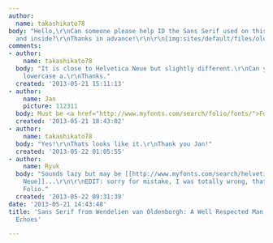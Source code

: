 ```yaml
---
author:
  name: takashikato78
body: "Hello,\r\nCan someone please help ID the Sans Serif used on this book cover
  and inside?\r\nThanks in advance!\r\n\r\n[img:sites/default/files/old-images/A-well-respected-man-e1354337976192-764x1024_4294.jpg]\r\n\r\n[img:sites/default/files/old-images/photo_4355.JPG]\r\n\r\n[img:sites/default/files/old-images/photo2_4954.jpg]\r\n\r\n[img:sites/default/files/old-images/photo3_4882.jpg]"
comments:
- author:
    name: takashikato78
  body: "It is close to Helvetica Neue but slightly different.\r\nCan you see the
    lowercase a.\r\nThanks."
  created: '2013-05-21 15:11:13'
- author:
    name: Jan
    picture: 112311
  body: Must be <a href="http://www.myfonts.com/search/folio/fonts/">Folio</a>.
  created: '2013-05-21 18:43:02'
- author:
    name: takashikato78
  body: "Yes!\r\nThats looks like it.\r\nThank you Jan!"
  created: '2013-05-22 01:05:55'
- author:
    name: Ryuk
  body: "Sounds lazy but may be [[http://www.myfonts.com/search/helvetica+neue|Helvetica
    Neue]]...\r\n\r\nEDIT: sorry for mistake, I was totally wrong, that's definitely
    Folio."
  created: '2013-05-22 09:31:39'
date: '2013-05-21 14:43:48'
title: 'Sans Serif from Wendelien van Oldenborgh: A Well Respected Man, or Book of
  Echoes'

---
```

